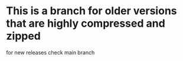 # This is a branch for older versions that are highly compressed and zipped
for new releases check main branch

